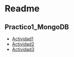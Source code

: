 # Readme
## Practico1_MongoDB
- [Actividad1](Actividad1.md)
- [Actividad2](Actividad2.md)
- [Actividad3](Actividad3.md)
